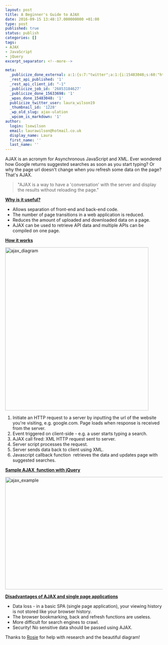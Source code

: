```yaml
---
layout: post
title: A Beginner's Guide to AJAX
date: 2016-09-15 13:48:17.000000000 +01:00
type: post
published: true
status: publish
categories: []
tags:
- AJAX
- JavaScript
- jQuery
excerpt_separator: <!--more-->

meta:
  _publicize_done_external: a:1:{s:7:"twitter";a:1:{i:15483048;s:60:"https://twitter.com/laura_wilson19/status/776417363289780224";}}
  _rest_api_published: '1'
  _rest_api_client_id: "-1"
  _publicize_job_id: '26853184627'
  _publicize_done_15633698: '1'
  _wpas_done_15483048: '1'
  publicize_twitter_user: laura_wilson19
  _thumbnail_id: '1228'
  _wp_old_slug: ajax-ulation
  _wpcom_is_markdown: '1'
author:
  login: lsewilson
  email: laurawilson@hotmail.co.uk
  display_name: Laura
  first_name: ''
  last_name: ''
---
```

<p>AJAX is an acronym for Asynchronous JavaScript and XML. Ever wondered how Google returns suggested searches as soon as you start typing? Or why the page url doesn't change when you refresh some data on the page? That's AJAX.</p>
<blockquote><p>"AJAX is a way to have a 'conversation' with the server and display the results without reloading the page."</p></blockquote>
<p><!--more--></p>
<p><span style="text-decoration:underline;"><strong>Why is it useful?</strong></span></p>
<ul>
<li>Allows separation of front-end and back-end code.</li>
<li>The number of page transitions in a web application is reduced.</li>
<li>Reduces the amount of uploaded and downloaded data on a page.</li>
<li>AJAX can be used to retrieve API data and multiple APIs can be compiled on one page.</li>
</ul>
<p><span style="text-decoration:underline;"><strong>How it works</strong></span></p>
<p><img class="alignnone size-full wp-image-1183 aligncenter" src="{{ site.baseurl }}/assets/ajax_diagram.png" alt="ajax_diagram" width="458" height="521" /></p>
<ol>
<li>Initiate an HTTP request to a server by inputting the url of the website you're visiting, e.g. google.com. Page loads when response is received from the server.</li>
<li>Event triggered on client-side - e.g. a user starts typing a search.</li>
<li>AJAX call fired: XML HTTP request sent to server.</li>
<li>Server script processes the request.</li>
<li>Server sends data back to client using XML.</li>
<li>Javascript callback function  retrieves the data and updates page with suggested searches.</li>
</ol>
<p><span style="text-decoration:underline;"><strong>Sample AJAX  function with jQuery</strong></span></p>
<p><img class="alignnone size-full wp-image-1194 aligncenter" src="{{ site.baseurl }}/assets/ajax_example.png" alt="ajax_example" width="555" height="359" /></p>
<p><span style="text-decoration:underline;"><strong>Disadvantages of AJAX and single page applications</strong></span></p>
<ul>
<li>Data loss - in a basic SPA (single page application), your viewing history is not stored like your browser history.</li>
<li>The browser bookmarking, back and refresh functions are useless.</li>
<li>More difficult for search engines to crawl.</li>
<li>Security! No sensitive data should be passed using AJAX.</li>
</ul>
<p>Thanks to <a href="http://www.github.com/rosieallott">Rosie</a> for help with research and the beautiful diagram!</p>
